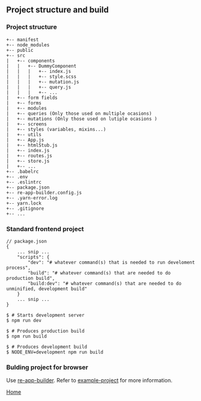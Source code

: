 ## Project structure and build

### Project structure

```
+-- manifest
+-- node_modules
+-- public
+-- src
|   +-- components
|   |   +-- DummyComponent
|   |   |   +-- index.js
|   |   |   +-- style.scss
|   |   |   +-- mutation.js
|   |   |   +-- query.js
|   |   |   +-- ...
|   +-- form fields
|   +-- forms
|   +-- modules
|   +-- queries (Only those used on multiple ocasions)
|   +-- mutations (Only those used on lutiple ocasions )
|   +-- screens
|   +-- styles (variables, mixins...)
|   +-- utils
|   +-- App.js
|   +-- htmlStub.js
|   +-- index.js
|   +-- routes.js
|   +-- store.js
|   +-- ...
+-- .babelrc
+-- .env
+-- .eslintrc
+-- package.json
+-- re-app-builder.config.js
+-- .yarn-error.log
+-- yarn.lock
+-- .gitignore
+-- ...
```

### Standard frontend project

    // package.json
    {
        ... snip ...
        "scripts": {
            "dev": "# whatever command(s) that is needed to run develoment process",
            "build": "# whatever command(s) that are needed to do production build",
            "build:dev": "# whatever command(s) that are needed to do unminified, development build"
        }
        ... snip ...
    }    

    $ # Starts development server
    $ npm run dev

    $ # Produces production build
    $ npm run build

    $ # Produces development build
    $ NODE_ENV=development npm run build

### Bulding project for browser

Use [re-app-builder](https://github.com/stackscz/re-app-builder).
Refer to [example-project](https://github.com/stackscz/re-app-builder/tree/1.0.0-dev/example-project) for more information.

[Home](README.md)
